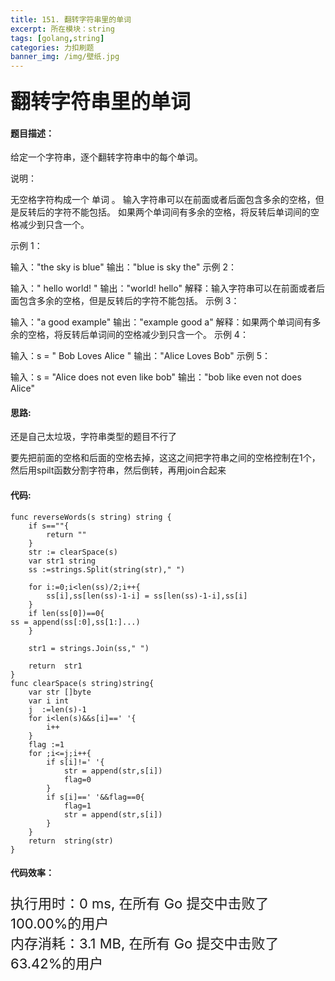 ```yaml
---
title: 151. 翻转字符串里的单词
excerpt: 所在模块：string
tags: [golang,string]
categories: 力扣刷题
banner_img: /img/壁纸.jpg
---
```


### <font size=6px>翻转字符串里的单词</font>

#### 题目描述：

给定一个字符串，逐个翻转字符串中的每个单词。

说明：

无空格字符构成一个 单词 。
输入字符串可以在前面或者后面包含多余的空格，但是反转后的字符不能包括。
如果两个单词间有多余的空格，将反转后单词间的空格减少到只含一个。


示例 1：

输入："the sky is blue"
输出："blue is sky the"
示例 2：

输入："  hello world!  "
输出："world! hello"
解释：输入字符串可以在前面或者后面包含多余的空格，但是反转后的字符不能包括。
示例 3：

输入："a good   example"
输出："example good a"
解释：如果两个单词间有多余的空格，将反转后单词间的空格减少到只含一个。
示例 4：

输入：s = "  Bob    Loves  Alice   "
输出："Alice Loves Bob"
示例 5：

输入：s = "Alice does not even like bob"
输出："bob like even not does Alice"

#### 思路:

还是自己太垃圾，字符串类型的题目不行了

要先把前面的空格和后面的空格去掉，这这之间把字符串之间的空格控制在1个，然后用spilt函数分割字符串，然后倒转，再用join合起来

#### 代码:

```golang
func reverseWords(s string) string {
    if s==""{
        return ""
    }
    str := clearSpace(s)
    var str1 string
    ss :=strings.Split(string(str)," ")

    for i:=0;i<len(ss)/2;i++{
        ss[i],ss[len(ss)-1-i] = ss[len(ss)-1-i],ss[i]
    }
    if len(ss[0])==0{
ss = append(ss[:0],ss[1:]...)
    }
    
    str1 = strings.Join(ss," ")

    return  str1
}
func clearSpace(s string)string{
    var str []byte
    var i int
    j  :=len(s)-1
    for i<len(s)&&s[i]==' '{
        i++
    }
    flag :=1
    for ;i<=j;i++{
        if s[i]!=' '{
            str = append(str,s[i])
            flag=0
        }
        if s[i]==' '&&flag==0{
            flag=1
            str = append(str,s[i])
        }
    }
    return  string(str)
}
```

#### 代码效率：

<p class="note note-primary"; style="font-size:22px">
   执行用时：0 ms, 在所有 Go 提交中击败了100.00%的用户<br>
   内存消耗：3.1 MB, 在所有 Go 提交中击败了63.42%的用户
</p>

